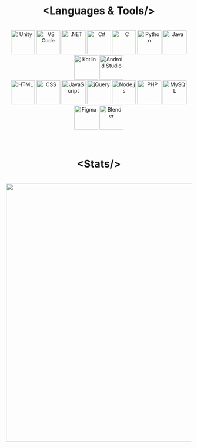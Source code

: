 <h1 align="center"> &lt;Languages & Tools/&gt; </h1>
<br/>
<div align="center">
    <img src="http://skillicons.dev/icons?i=unity" title="Unity" width="65" height="65"/>
    <img class="hover-img" src="http://skillicons.dev/icons?i=vscode" title="VS Code" width="65" height="65"/>
    <img src="http://skillicons.dev/icons?i=dotnet" title=".NET" width="65" height="65"/>
    <img src="http://skillicons.dev/icons?i=cs" title="C#" width="65" height="65"/>
    <img src="http://skillicons.dev/icons?i=c" title="C" width="65" height="65"/>
    <img src="http://skillicons.dev/icons?i=python" title="Python" width="65" height="65"/>
    <img src="http://skillicons.dev/icons?i=java" title="Java" width="65" height="65"/>
    <img src="http://skillicons.dev/icons?i=kotlin" title="Kotlin" width="65" height="65"/>
    <img src="http://skillicons.dev/icons?i=androidstudio" title="Android Studio" width="65" height="65"/>
    <br>
    <img src="http://skillicons.dev/icons?i=html" title="HTML" width="65" height="65"/>
    <img src="http://skillicons.dev/icons?i=css" title="CSS" width="65" height="65"/>
    <img src="http://skillicons.dev/icons?i=javascript" title="JavaScript" width="65" height="65"/>
    <img src="http://skillicons.dev/icons?i=jquery" title="jQuery" width="65" height="65"/>
    <img src="http://skillicons.dev/icons?i=nodejs" title="Node.js" width="65" height="65"/>
    <img src="http://skillicons.dev/icons?i=php" title="PHP" width="65" height="65"/>
    <img src="http://skillicons.dev/icons?i=mysql" title="MySQL" width="65" height="65"/>
    <img src="http://skillicons.dev/icons?i=figma" title="Figma" width="65" height="65"/>
    <img src="http://skillicons.dev/icons?i=blender" title="Blender" width="65" height="65"/>
</div><br><br>


<h1 align="center"> &lt;Stats/&gt; </h1>
<br/>
<div align="center">
    <img src="https://github-readme-stats.vercel.app/api?username=dinoefendic26&theme=react&show_icons=true&hide_border=false&count_private=true" width="700">
    <!--<img src="https://github-readme-stats.vercel.app/api/top-langs/?username=dinoefendic26&theme=react&show_icons=true&hide_border=false&layout=compact" width="200">
    <br><br>
    <img src="https://github-readme-streak-stats.herokuapp.com/?user=dinoefendic26&theme=react&hide_border=false" width="700">-->
</div>
